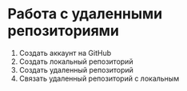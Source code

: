 # Работа с удаленными репозиториями
1. Создать аккаунт на GitHub
2. Создать локальный репозиторий
3.  Создать  удаленный репозиторий
4.  Связать удаленный репозиторий с локальным
